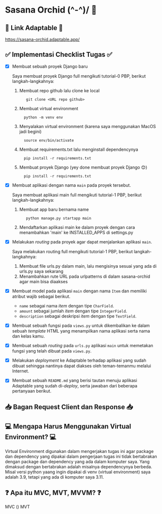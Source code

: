 # Sasana Orchid \(^-^)/ 🌸

## 🔗 Link Adaptable 🔗
https://sasana-orchid.adaptable.app/

## ✅ Implementasi Checklist Tugas ✅
- [x] Membuat sebuah proyek Django baru

     Saya membuat proyek Django full mengikuti tutorial-0 PBP, berikut langkah-langkahnya:
     1. Membuat repo github lalu clone ke local
         ```shell
            git clone <URL repo github>
         ```
     3. Membuat virtual environment
          ```shell
            python -m venv env
          ```
     4. Menyalakan virtual environment (karena saya menggunakan MacOS jadi begini)
          ```shell
            source env/bin/activate
          ```
     5. Membuat requirements.txt lalu menginstall dependencynya
          ```shell
            pip install -r requirements.txt
          ```
     6. Membuat proyek Django (yey done membuat proyek Django 😊)
          ```shell
            pip install -r requirements.txt
          ```
- [x] Membuat aplikasi dengan nama `main` pada proyek tersebut.

     Saya membuat aplikasi main full mengikuti tutorial-1 PBP, berikut langkah-langkahnya:
     1. Membuat app baru bernama name
         ```shell
            python manage.py startapp main
          ```
     2. Mendaftarkan aplikasi main ke dalam proyek dengan cara menambahkan 'main' ke INSTALLED_APPS di settings.py
- [x] Melakukan *routing* pada proyek agar dapat menjalankan aplikasi `main`.
      
     Saya melakukan routing full mengikuti tutorial-1 PBP, berikut langkah-langkahnya:
     1. Membuat file urls.py dalam main, lalu mengisinya sesuai yang ada di urls.py saya sekarang
     2. Menambahkan rute URL pada urlpatterns di dalam sasana-orchid agar main bisa diaakses
- [x] Membuat model pada aplikasi `main` dengan nama `Item` dan memiliki atribut wajib sebagai berikut.
    - `name` sebagai nama *item* dengan tipe `CharField`.
    - `amount` sebagai jumlah *item* dengan tipe `IntegerField`.
    - `description` sebagai deskripsi *item* dengan tipe `TextField`.
- [x] Membuat sebuah fungsi pada `views.py` untuk dikembalikan ke dalam sebuah *template* HTML yang menampilkan nama aplikasi serta nama dan kelas kamu.
- [x] Membuat sebuah *routing* pada `urls.py` aplikasi `main` untuk memetakan fungsi yang telah dibuat pada `views.py`.
- [x] Melakukan *deployment* ke Adaptable terhadap aplikasi yang sudah dibuat sehingga nantinya dapat diakses oleh teman-temanmu melalui Internet.
- [x] Membuat sebuah `README.md` yang berisi tautan menuju aplikasi Adaptable yang sudah di-*deploy*, serta jawaban dari beberapa pertanyaan berikut.

## 📥 Bagan Request Client dan Response 📥

## 💻 Mengapa Harus Menggunakan Virtual Environment? 💻
Virtual Environment digunakan dalam mengerjakan tugas ini agar package dan dependency yang dipakai dalam pengerjaan tugas ini tidak bertabrakan dengan package dan dependency yang ada dalam komputer saya. Yang dimaksud dengan bertabrakan adalah misalnya dependencynya berbeda. Misal versi python yaang ingin dipakai di venv (virtual environment) saya adalah 3.9, tetapi yang ada di komputer saya 3.11.

## ❓ Apa itu MVC, MVT, MVVM? ❓
MVC ()
MVT
